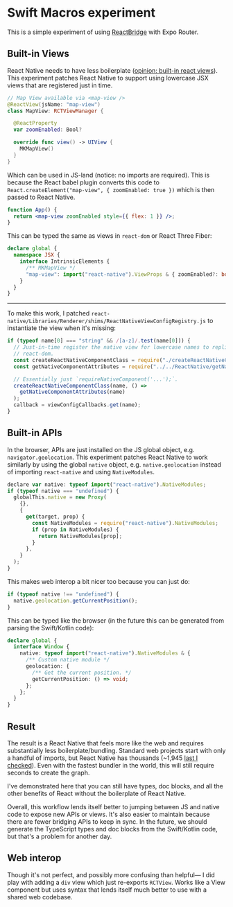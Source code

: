 # Swift Macros experiment

This is a simple experiment of using [ReactBridge](https://github.com/ikhvorost/ReactBridge) with Expo Router.

## Built-in Views

React Native needs to have less boilerplate ([opinion: built-in react views](https://x.com/baconbrix/status/1773800723383275952?s=46&t=4GpE_iEDNlOGqhX9K_d56A)). This experiment patches React Native to support using lowercase JSX views that are registered just in time.

```swift
// Map View available via <map-view />
@ReactView(jsName: "map-view")
class MapView: RCTViewManager {

  @ReactProperty
  var zoomEnabled: Bool?

  override func view() -> UIView {
    MKMapView()
  }
}
```

Which can be used in JS-land (notice: no imports are required). This is because the React babel plugin converts this code to `React.createElement("map-view", { zoomEnabled: true })` which is then passed to React Native.

```jsx
function App() {
  return <map-view zoomEnabled style={{ flex: 1 }} />;
}
```

This can be typed the same as views in `react-dom` or React Three Fiber:

```ts
declare global {
  namespace JSX {
    interface IntrinsicElements {
      /** MKMapView */
      "map-view": import("react-native").ViewProps & { zoomEnabled?: boolean };
    }
  }
}
```

---

To make this work, I patched `react-native/Libraries/Renderer/shims/ReactNativeViewConfigRegistry.js` to instantiate the view when it's missing:

```js
if (typeof name[0] === "string" && /[a-z]/.test(name[0])) {
  // Just-in-time register the native view for lowercase names to replicate the behavior of
  // react-dom.
  const createReactNativeComponentClass = require("./createReactNativeComponentClass");
  const getNativeComponentAttributes = require("../../ReactNative/getNativeComponentAttributes");

  // Essentially just `requireNativeComponent('...');`.
  createReactNativeComponentClass(name, () =>
    getNativeComponentAttributes(name)
  );
  callback = viewConfigCallbacks.get(name);
}
```

## Built-in APIs

In the browser, APIs are just installed on the JS global object, e.g. `navigator.geolocation`. This experiment patches React Native to work similarly by using the global `native` object, e.g. `native.geolocation` instead of importing `react-native` and using `NativeModules`.

```js
declare var native: typeof import("react-native").NativeModules;
if (typeof native === "undefined") {
  globalThis.native = new Proxy(
    {},
    {
      get(target, prop) {
        const NativeModules = require("react-native").NativeModules;
        if (prop in NativeModules) {
          return NativeModules[prop];
        }
      },
    }
  );
}
```

This makes web interop a bit nicer too because you can just do:

```js
if (typeof native !== "undefined") {
  native.geolocation.getCurrentPosition();
}
```

This can be typed like the browser (in the future this can be generated from parsing the Swift/Kotlin code):

```ts
declare global {
  interface Window {
    native: typeof import("react-native").NativeModules & {
      /** Custom native module */
      geolocation: {
        /** Get the current position. */
        getCurrentPosition: () => void;
      };
    };
  }
}
```

## Result

The result is a React Native that feels more like the web and requires substantially less boilerplate/bundling. Standard web projects start with only a handful of imports, but React Native has thousands (~1,945 [last I checked](https://x.com/baconbrix/status/1773800723383275952?s=46&t=4GpE_iEDNlOGqhX9K_d56A)). Even with the fastest bundler in the world, this will still require seconds to create the graph.

I've demonstrated here that you can still have types, doc blocks, and all the other benefits of React without the boilerplate of React Native.

Overall, this workflow lends itself better to jumping between JS and native code to expose new APIs or views. It's also easier to maintain because there are fewer bridging APIs to keep in sync. In the future, we should generate the TypeScript types and doc blocks from the Swift/Kotlin code, but that's a problem for another day.

## Web interop

Though it's not perfect, and possibly more confusing than helpful— I did play with adding a `div` view which just re-exports `RCTView`. Works like a View component but uses syntax that lends itself much better to use with a shared web codebase.
